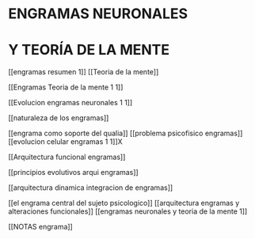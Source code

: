 # ENGRAMAS NEURONALES

# Y TEORÍA DE LA MENTE



[[engramas resumen 1]]
[[Teoria de la mente]]

[[Engramas Teoria de la mente 1 1]]


[[Evolucion engramas neuronales 1 1]]


[[naturaleza de los engramas]]

[[engrama como soporte del qualia]]
[[problema psicofisico engramas]]
[[evolucion celular engramas 1 1]]X

[[Arquitectura funcional engramas]]


[[principios evolutivos arqui engramas]]

[[arquitectura dinamica integracion de engramas]]

[[el engrama central del sujeto psicologico]]
[[arquitectura engramas y alteraciones funcionales]]
[[engramas neuronales y teoria de la mente 1]]


[[NOTAS engrama]]
